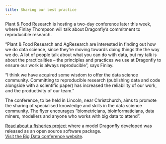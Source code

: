 ```yaml
---
title: Sharing our best practice
---
```

Plant & Food Research is hosting a two-day conference later this week, where Finlay Thompson will talk about Dragonfly’s commitment to reproducible research.

<!--more-->

“Plant & Food Research and AgResearch are interested in finding out how we do data science, since they’re moving towards doing things the the way we do. A lot of people talk about what you can do with data, but my talk is about the practicalities – the principles and practices we use at Dragonfly to ensure our work is always reproducible”, says Finlay.

“I think we have acquired some wisdom to offer the data science community. Committing to reproducible research (publishing data and code alongside with a scientific paper) has increased the reliability of our work, and the productivity of our team.”

The conference, to be held in Lincoln, near Christchurch, aims to promote the sharing of specialised knowledge and skills in the data science community. The flyer encourages “biometricians, bioinformaticians, data miners, modellers and anyone who works with big data to attend”.

[Read about a fisheries project](https://www.dragonfly.co.nz/work/predator-prey.html) where a model Dragonfly developed was released as an open source software package.  
[Visit the Big Data conference website](http://scienceevents.co.nz/datascience/).
